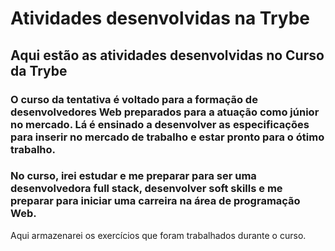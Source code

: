 # Atividades desenvolvidas na Trybe
## Aqui estão as atividades desenvolvidas no Curso da Trybe
### O curso da tentativa é voltado para a formação de desenvolvedores Web preparados para a atuação como júnior no mercado. Lá é ensinado a desenvolver as especificações para inserir no mercado de trabalho e estar pronto para o ótimo trabalho.
### No curso, irei estudar e me preparar para ser uma desenvolvedora full stack, desenvolver soft skills e me preparar para iniciar uma carreira na área de programação Web.
Aqui armazenarei os exercícios que foram trabalhados durante o curso.
